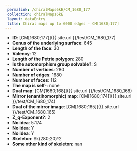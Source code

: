 ```yaml
--- 
 permalink: /chiralMaps6kE/CM_1680_177 
 collection: chiralMaps6kE
 layout: dataEntry
 title: Chiral maps up to 6000 edges - CM[1680;177]
---
```


- **ID**: [CM[1680;177]]({{ site.url }}/test/CM_1680_177)
- **Genus of the underlying surface**: 645
- **Length of the face**: 30
- **Valency**: 12
- **Length of the Petrie polygon**: 280
- **Is the automorphism group solvable?**: S
- **Number of vertices**: 280
- **Number of edges**: 1680
- **Number of faces**: 112
- **The map is self-**: none
- **Dual map**: [CM[1680;168]]({{ site.url }}/test/CM_1680_168)
- **Mirror (enantihomorphic) map**: [CM[1680;174]]({{ site.url }}/test/CM_1680_174)
- **Dual of the mirror image**: [CM[1680;165]]({{ site.url }}/test/CM_1680_165)
- **Z_q-Exponent?**: 2
- **No idea**:  5:174
- **No idea**: Y
- **No idea**: Y
- **Skeleton**: Sk(280;20)^2
- **Some other kind of skeleton**: nan
